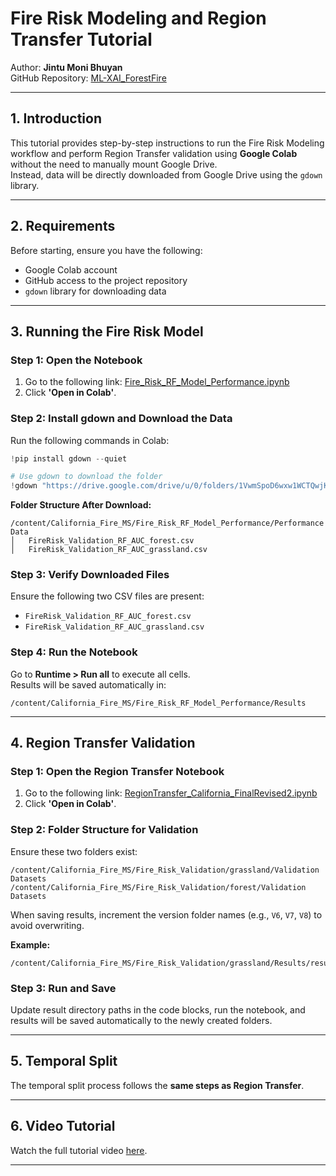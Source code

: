 
# Fire Risk Modeling and Region Transfer Tutorial

Author: **Jintu Moni Bhuyan**  
GitHub Repository: [ML-XAI_ForestFire](https://github.com/jintubhuyan-2000/ML-XAI_ForestFire/tree/main)

---

## 1. Introduction
This tutorial provides step-by-step instructions to run the Fire Risk Modeling workflow and perform Region Transfer validation using **Google Colab** without the need to manually mount Google Drive.  
Instead, data will be directly downloaded from Google Drive using the `gdown` library.

---

## 2. Requirements
Before starting, ensure you have the following:
- Google Colab account  
- GitHub access to the project repository  
- `gdown` library for downloading data  

---

## 3. Running the Fire Risk Model

### **Step 1: Open the Notebook**
1. Go to the following link: [Fire_Risk_RF_Model_Performance.ipynb](https://github.com/jintubhuyan-2000/ML-XAI_ForestFire/blob/main/Fire_Risk_RF_Model_Performance.ipynb)
2. Click **'Open in Colab'**.

### **Step 2: Install gdown and Download the Data**
Run the following commands in Colab:

```python
!pip install gdown --quiet

# Use gdown to download the folder
!gdown "https://drive.google.com/drive/u/0/folders/1VwmSpoD6wxw1WCTQwjK55155gcR8hoRn" --folder
```

**Folder Structure After Download:**  
```
/content/California_Fire_MS/Fire_Risk_RF_Model_Performance/Performance Data
│   FireRisk_Validation_RF_AUC_forest.csv
│   FireRisk_Validation_RF_AUC_grassland.csv
```

### **Step 3: Verify Downloaded Files**
Ensure the following two CSV files are present:
- `FireRisk_Validation_RF_AUC_forest.csv`
- `FireRisk_Validation_RF_AUC_grassland.csv`

### **Step 4: Run the Notebook**
Go to **Runtime > Run all** to execute all cells.  
Results will be saved automatically in:

```
/content/California_Fire_MS/Fire_Risk_RF_Model_Performance/Results
```

---

## 4. Region Transfer Validation

### **Step 1: Open the Region Transfer Notebook**
1. Go to the following link: [RegionTransfer_California_FinalRevised2.ipynb](https://github.com/jintubhuyan-2000/ML-XAI_ForestFire/blob/main/RegionTransfer_California_FinalRevised2.ipynb)
2. Click **'Open in Colab'**.

### **Step 2: Folder Structure for Validation**
Ensure these two folders exist:

```
/content/California_Fire_MS/Fire_Risk_Validation/grassland/Validation Datasets
/content/California_Fire_MS/Fire_Risk_Validation/forest/Validation Datasets
```

When saving results, increment the version folder names (e.g., `V6`, `V7`, `V8`) to avoid overwriting.

**Example:**
```
/content/California_Fire_MS/Fire_Risk_Validation/grassland/Results/results_region_transfer_V6
```

### **Step 3: Run and Save**
Update result directory paths in the code blocks, run the notebook, and results will be saved automatically to the newly created folders.

---

## 5. Temporal Split
The temporal split process follows the **same steps as Region Transfer**.

---

## 6. Video Tutorial
Watch the full tutorial video [here](https://drive.google.com/file/d/1yQ6a-StNYA8H6LFAwYlH8tixj6RJPcOX/view?usp=sharing).

---
